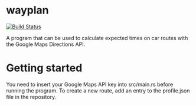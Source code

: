 # wayplan

[![Build Status](https://travis-ci.org/fceschmidt/wayplan.svg?branch=master)](https://travis-ci.org/fceschmidt/wayplan)

A program that can be used to calculate expected times on car routes with the Google Maps Directions API.

# Getting started
You need to insert your Google Maps API key into src/main.rs before running the program. To create a new route, add an entry to the profile.json file in the repository.
